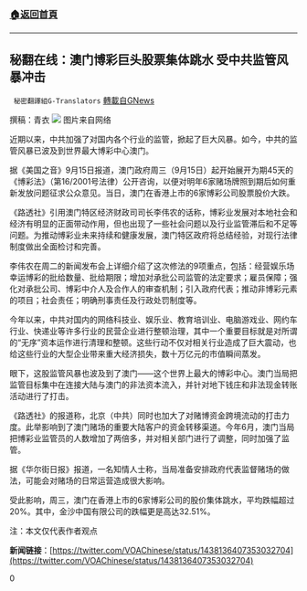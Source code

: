 ###  [:house:返回首頁](https://github.com/ourhimalayas/txt)
---


## 秘翻在线：澳门博彩巨头股票集体跳水 受中共监管风暴冲击
` 秘密翻譯組G-Translators` [轉載自GNews](https://gnews.org/zh-hans/1536117/)

撰稿：青衣
![](https://assets.gnews.org/wp-content/uploads/2021/09/图片1-53.png)
图片来自网络

近期以来，中共加强了对国内各个行业的监管，掀起了巨大风暴。如今，中共的监管风暴已波及到世界最大博彩中心澳门。

据《美国之音》9月15日报道，澳门政府周三（9月15日）起开始展开为期45天的《博彩法》（第16/2001号法律）公开咨询，以便对明年6家赌场牌照到期后如何重新发放问题征求公众意见。当日，澳门在香港上市的6家博彩公司股票股价大跌。

《路透社》引用澳门特区经济财政司司长李伟农的话称，博彩业发展对本地社会和经济有明显的正面带动作用，但也出现了一些社会问题以及行业监管滞后和不足等问题。为推动博彩业未来持续和健康发展，澳门特区政府将总结经验，对现行法律制度做出全面检讨和完善。

李伟农在周二的新闻发布会上详细介绍了这次修法的9项重点，包括：经营娱乐场幸运博彩的批给数量、批给期限；增加对承批公司监管的法定要求；雇员保障；强化对承批公司、博彩中介人及合作人的审查机制；引入政府代表；推动非博彩元素的项目；社会责任；明确刑事责任及行政处罚制度等。

今年以来，中共对国内的网络科技业、娱乐业、教育培训业、电脑游戏业、网约车行业、快递业等许多行业的民营企业进行整顿治理，其中一个重要目标就是对所谓的“无序”资本运作进行清理和整顿。这些行动不仅对相关行业造成了巨大震动，也给这些行业的大型企业带来重大经济损失，数十万亿元的市值瞬间蒸发。

眼下，这股监管风暴也波及到了澳门——这个世界上最大的博彩中心。澳门当局把监管目标集中在连接大陆与澳门的非法资本流入，并针对地下钱庄和非法现金转账活动进行了打击。

《路透社》的报道称，北京（中共）同时也加大了对赌博资金跨境流动的打击力度。此举影响到了澳门赌场的重要大陆客户的资金转移渠道。今年6月，澳门当局把博彩业监管员的人数增加了两倍多，并对相关部门进行了调整，同时加强了监管。

据《华尔街日报》报道，一名知情人士称，当局准备安排政府代表监督赌场的做法，可能会对赌场的日常运营造成很大影响。

受此影响，周三，澳门在香港上市的6家博彩公司的股价集体跳水，平均跌幅超过20%。其中，金沙中国有限公司的跌幅更是高达32.51%。

注：本文仅代表作者观点

**新闻链接**：[https://twitter.com/VOAChinese/status/1438136407353032704](https://twitter.com/VOAChinese/status/1438136407353032704)

0
